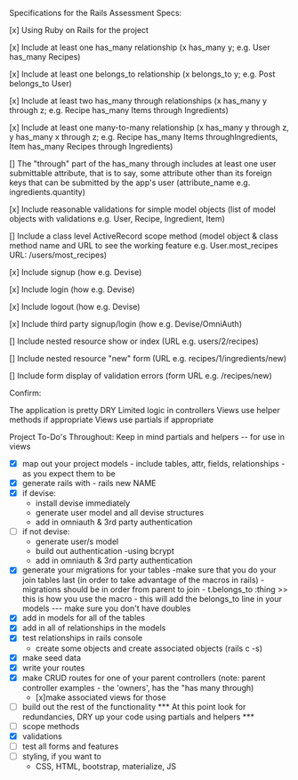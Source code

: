 Specifications for the Rails Assessment
Specs:

 [x] Using Ruby on Rails for the project

 [x] Include at least one has_many relationship (x has_many y; e.g. User has_many Recipes)

 [x] Include at least one belongs_to relationship (x belongs_to y; e.g. Post belongs_to User)

 [x] Include at least two has_many through relationships (x has_many y through z; e.g. Recipe has_many Items through Ingredients)

 [x] Include at least one many-to-many relationship (x has_many y through z, y has_many x through z; e.g. Recipe has_many Items throughIngredients, Item has_many Recipes through Ingredients)

 [] The "through" part of the has_many through includes at least one user submittable attribute, that is to say, some attribute other than its foreign keys that can be submitted by the app's user (attribute_name e.g. ingredients.quantity)

 [x] Include reasonable validations for simple model objects (list of model objects with validations e.g. User, Recipe, Ingredient, Item)

 [] Include a class level ActiveRecord scope method (model object & class method name and URL to see the working feature e.g. User.most_recipes URL: /users/most_recipes)

 [x] Include signup (how e.g. Devise)

 [x] Include login (how e.g. Devise)

 [x] Include logout (how e.g. Devise)

 [x] Include third party signup/login (how e.g. Devise/OmniAuth)

 [] Include nested resource show or index (URL e.g. users/2/recipes)

 [] Include nested resource "new" form (URL e.g. recipes/1/ingredients/new)

 [] Include form display of validation errors (form URL e.g. /recipes/new)

Confirm:

 The application is pretty DRY
 Limited logic in controllers
 Views use helper methods if appropriate
 Views use partials if appropriate


Project To-Do's
Throughout: Keep in mind partials and helpers -- for use in views 
-[x] map out your project models - include tables, attr, fields, relationships - as you expect them to be
-[x] generate rails with - rails new NAME
-[x] if devise:
    - install devise immediately
    - generate user model and all devise structures
    - add in omniauth & 3rd party authentication
-[ ] if not devise:
    - generate user/s model
    - build out authentication
        -using bcrypt
    - add in omniauth & 3rd party authentication
-[x] generate your migrations for your tables
    -make sure that you do your join tables last (in order to take advantage of the macros in rails)
        - migrations should be in order from parent to join
        - t.belongs_to :thing >> this is how you use the macro
            - this will add the belongs_to line in your models --- make sure you don't have doubles
-[x] add in models for all of the tables
-[x] add in all of relationships in the models
-[x] test relationships in rails console
    - create some objects and create associated objects (rails c -s)
-[x] make seed data
-[x] write your routes
-[x] make CRUD routes for one of your parent controllers (note: parent controller examples - the 'owners', has the "has many through)
    - [x]make associated views for those
-[ ] build out the rest of the functionality
*** At this point look for redundancies, DRY up your code using partials and helpers ***
-[ ] scope methods
-[x] validations
-[ ] test all forms and features
-[ ] styling, if you want to
    - CSS, HTML, bootstrap, materialize, JS
